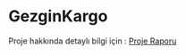# GezginKargo

Proje hakkında detaylı bilgi için : [Proje Raporu](https://github.com/sefamertgungor/GezginKargo/blob/main/Rapor.pdf)
